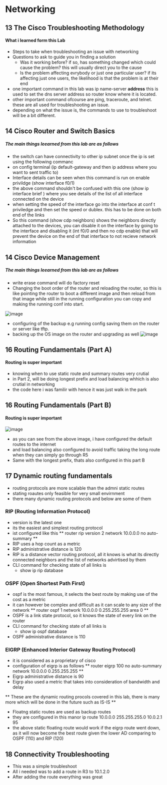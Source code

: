 # Networking

## 13 The Cisco Troubleshooting Methodology
#### What i learned form this Lab

 * Steps to take when troubleshooting an issue with networking
 * Questions to ask to guide you in finding a solution 
     * Was it working before? if so, has something changed which could cause the problem? this will usually direct you to the cause
     * Is the problem affecting evrybody or just one particular user? if its affecting just one users, the likelihood is that the problem is at their end
 * one important command in this lab was ip name-server **address** this is used to set the dns server address so router know where it is located.
 * other important command ofcourse are ping, traceroute, and telnet. these are all used for troubleshooting an issue.
 * depending on what the issue is, the commands to use to troubleshoot will be a bit different.
 
 ## 14 Cisco Router and Switch Basics
##### The main things leearned from this lab are as follows 

 
 * the switch can have connectivity to other ip subnet once the ip is set using the following commanc
 * on config terminal (ip default-gateway and then ip address where you want to sent traffic to)
 * Interface details can be seen when this command is run on enable privildge (show interface f0/1)
 * the above command shouldn't be confused with this one (show ip interface brief ) where you see details of the list of all interface connected on the device
 * when setting the speed of the interface go into the interface at conf t priviledge and then set the speed or dublex. this has to be done on both end of the links
 * So this command (show cdp neighbors) shows the neighbors directly attached to the devices, you can disable it on the interface by going to the interface and disabling it (int f0/0 and then no cdp enable) that will prevent the device on the end of that interface to not recieve network information
 
 
 ## 14 Cisco Device Management
##### The main things leearned from this lab are as follows 

* write erase command will do factory reset
* Changing the boot order of the router and reloading the router, so this is like pointing the router to boot a different image and then reload from that image while still in the running configuration you can copy and making the running conf into start.

![image](https://user-images.githubusercontent.com/110028539/184810228-83abbc8e-da4e-44c9-bccf-d62d6a6468d4.png)

* configuring of the backup e.g running config saving them on the router or server like tftp.
* backing up the OS image on the router and upgrading as well
![image](https://user-images.githubusercontent.com/110028539/184810569-6d6a4298-465b-4616-b9c8-1d7a911c975d.png)

## 16 Routing Fundamentals (Part A)
#### Routing is super important
* knowing when to use static route and summary routes very crutial
* in Part 2, will be doing longest prefix and load balancing whhich is also crutial in networking
* the code here i was familir with hence it was just walk in the park

## 16 Routing Fundamentals (Part B)
#### Routing is super important
![image](https://user-images.githubusercontent.com/110028539/185545354-2f1c5e81-7dae-45dd-b006-1e33bf6b01e1.png)
* as you can see from the above image, i have configured the default routes to the internet 
* and load balancing also configured to avoid traffic taking the long route when they can simply go through R5
* Same with the longest prefix, thats also configured in this part B

## 17 Dynamic routing fundamentals

* routing protocols are more scalable than the admni static routes
* stating roautes only feasible for very small envirnment
* there many dynamic routing protocols and below are some of them

### RIP (Routing Information Protocol)
* version is the latest one
* its the easiest and simplest routing protocol
* ist configured like this
	**
	router rip
	version 2
	network 10.0.0.0
	no auto-summary
	**
* RIP uses a hop count as a metric
* RIP administrative distance is 120
* RIP is a distance vector routing protocol, all it knows is what its directly connected neighbors and the list of networks advirtised by them
* CLI command for checking state of all links is 
	* show ip rip database

### OSPF (Open Shortest Path First)
* ospf is the most famous, it selects the best route by making use of the cost as a metric
* it can however be complex and difficult as it can scale to any size of the network
	**
	router ospf 1
	network 10.0.0.0 0.255.255.255 area 0
	**
* OSPF is a link state protocol, so it knows the state of every link on the router
* CLI command for checking state of all links is 
	* show ip ospf database
* OSPF administrative distance is 110

### EIGRP (Enhanced Interior Gateway Routing Protocol)
* it is considered as a proprietary of cisco
* configuration of eigrp is as follows
	**
	router eigrp 100
	no auto-summary 
	network 10.0.0.0 0.255.255.255
	**
* Eigrp administrative distance is 90
* Eigrp also used a metric that takes into consideration of bandwidth and delay

** These are the dynamic routing procols covered in this lab, there is many more which will be done in the future such as IS-IS **

* Floatng static routes are used as backup routes
* they are configured in this manor ip route 10.0.0.0 255.255.255.0 10.0.2.1 95
* the above static floating route would work if the eigrp route went down, as it will now become the best route given the lower AD comparing to OSPF (110) and RIP (120)

## 18 Connectivity Troubleshooting  

* This was a simple troubleshoot
* All i needed was to add a route in R3 to 10.1.2.0
* After adding the route everything was great



 
       
